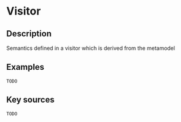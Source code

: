 # Visitor

## Description
Semantics defined in a visitor which is derived from the metamodel

## Examples

    TODO

## Key sources

    TODO
